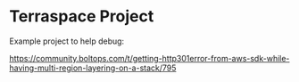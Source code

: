 # Terraspace Project

Example project to help debug: 

https://community.boltops.com/t/getting-http301error-from-aws-sdk-while-having-multi-region-layering-on-a-stack/795